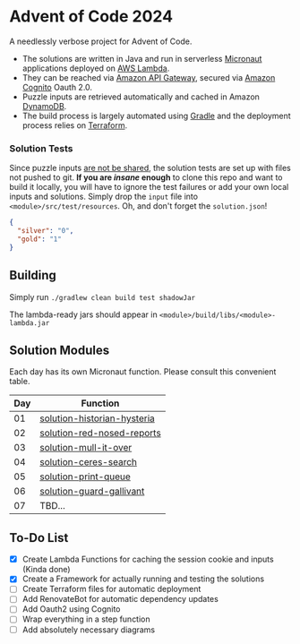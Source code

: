 # Advent of Code 2024

A needlessly verbose project for Advent of Code.

* The solutions are written in Java and run in serverless [Micronaut](https://micronaut.io/) applications deployed on
  [AWS Lambda](https://aws.amazon.com/lambda/).
* They can be reached via [Amazon API Gateway](https://aws.amazon.com/api-gateway/), secured
  via [Amazon Cognito](https://aws.amazon.com/de/cognito/) Oauth
  2.0.
* Puzzle inputs are retrieved automatically and cached in Amazon [DynamoDB](https://aws.amazon.com/dynamodb/).
* The build process is largely automated using [Gradle](https://gradle.org/) and the deployment process relies on
  [Terraform](https://www.terraform.io/).

### Solution Tests

Since puzzle inputs [are not be shared](https://adventofcode.com/2024/about), the solution tests are set up with files
not pushed to git. **If you are _insane_ enough** to clone this repo and want to build it locally, you will have to
ignore the test failures or add your own local inputs and
solutions. Simply drop the `input` file into `<module>/src/test/resources`. Oh, and don't forget the `solution.json`!

```json
{
  "silver": "0",
  "gold": "1"
}
```

## Building

Simply run `./gradlew clean build test shadowJar`

The lambda-ready jars should appear in `<module>/build/libs/<module>-lambda.jar`

## Solution Modules

Each day has its own Micronaut function. Please consult this convenient table.

| Day | Function                                                                                                                                                  |
|-----|-----------------------------------------------------------------------------------------------------------------------------------------------------------|
| 01  | [solution-historian-hysteria](solution-historian-hysteria/src/main/java/com/mostlynobody/aoc/y24/service/historianhysteria/HistorianHysteriaService.java) |
| 02  | [solution-red-nosed-reports](solution-red-nosed-reports/src/main/java/com/mostlynobody/aoc/y24/service/rednosedreports/RedNosedReportsService.java)       |
| 03  | [solution-mull-it-over](solution-mull-it-over/src/main/java/com/mostlynobody/aoc/y24/service/mullitover/MullItOverService.java)                           |
| 04  | [solution-ceres-search](solution-ceres-search/src/main/java/com/mostlynobody/aoc/y24/service/ceressearch/CeresSearchService.java)                         |
| 05  | [solution-print-queue](solution-print-queue/src/main/java/com/mostlynobody/aoc/y24/service/printqueue/PrintQueueService.java)                             |
| 06  | [solution-guard-gallivant](solution-guard-gallivant/src/main/java/com/mostlynobody/aoc/y24/service/guardgallivant/GuardGallivantService.java)             |
| 07  | TBD...                                                                                                                                                    |

## To-Do List

- [x] Create Lambda Functions for caching the session cookie and inputs (Kinda done)
- [x] Create a Framework for actually running and testing the solutions
- [ ] Create Terraform files for automatic deployment
- [ ] Add RenovateBot for automatic dependency updates
- [ ] Add Oauth2 using Cognito
- [ ] Wrap everything in a step function
- [ ] Add absolutely necessary diagrams